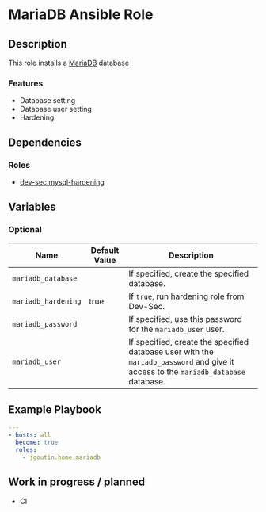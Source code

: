# MariaDB Ansible Role

## Description

This role installs a [MariaDB](https://mariadb.org) database

### Features

* Database setting
* Database user setting
* Hardening

## Dependencies

### Roles

* [dev-sec.mysql-hardening](https://galaxy.ansible.com/dev-sec/mysql-hardening)

## Variables

### Optional

| Name           | Default Value | Description                        |
| -------------- | ------------- | -----------------------------------|
| `mariadb_database`| | If specified, create the specified database.
| `mariadb_hardening`| true | If `true`, run hardening role from Dev-Sec.
| `mariadb_password`| | If specified, use this password for the `mariadb_user` user.
| `mariadb_user`| | If specified, create the specified database user with the `mariadb_password` and give it access to the `mariadb_database` database.

## Example Playbook

```yaml
---
- hosts: all
  become: true
  roles:
    - jgoutin.home.mariadb
```

## Work in progress / planned

* CI
